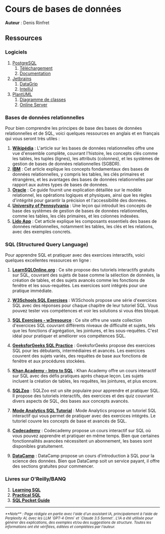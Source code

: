 # Cours de bases de données

**Auteur** : Denis Rinfret

## Ressources

### Logiciels

1. [PostgreSQL](https://www.postgresql.org)
    1. [Téléchargement](https://www.postgresql.org/download/)
    2. [Documentation](https://www.postgresql.org/docs/)
2. [Jetbrains](https://www.jetbrains.com)
    1. [DataGrip](https://www.jetbrains.com/datagrip/)  
    2. [IntelliJ](https://www.jetbrains.com/idea/)
3. [PlantUML](https://plantuml.com/fr/)
    1. [Diagramme de classes](https://plantuml.com/fr/class-diagram)
    2. [Online Server](https://www.plantuml.com/plantuml/uml/SyfFKj2rKt3CoKnELR1Io4ZDoSa70000)

    
### Bases de données relationnelles

Pour bien comprendre les principes de base des bases de données relationnelles et de SQL, voici quelques ressources en anglais et en français qui vous seront très utiles :

1. **[Wikipédia](https://fr.wikipedia.org/wiki/Base_de_donn%C3%A9es_relationnelle)** : L'article sur les bases de données relationnelles offre une vue d'ensemble complète, couvrant l'histoire, les concepts clés comme les tables, les tuples (lignes), les attributs (colonnes), et les systèmes de gestion de bases de données relationnelles (SGBDR).
2. **[IBM](https://www.ibm.com/topics/relational-databases)** : Cet article explique les concepts fondamentaux des bases de données relationnelles, y compris les tables, les clés primaires et étrangères, et les avantages des bases de données relationnelles par rapport aux autres types de bases de données.
3. **[Oracle](https://www.oracle.com/ca-en/database/what-is-a-relational-database/)** : Ce guide fournit une explication détaillée sur le modèle relationnel, les opérations logiques et physiques, ainsi que les règles d'intégrité pour garantir la précision et l'accessibilité des données.
4. **[University of Pennsylvania](https://provider.www.upenn.edu/computing/da/dw/concepts.html)** : Une leçon qui introduit les concepts de base des systèmes de gestion de bases de données relationnelles, comme les tables, les clés primaires, et les colonnes indexées.
5. **[Lido App](https://www.lido.app/post/database-101)** : Cet article explique les composants essentiels des bases de données relationnelles, notamment les tables, les clés et les relations, avec des exemples concrets.

### SQL (Structured Query Language)

Pour apprendre SQL et pratiquer avec des exercices interactifs, voici quelques excellentes ressources en ligne :

1. **[LearnSQLOnline.org](https://www.learnsqlonline.org)** : Ce site propose des tutoriels interactifs gratuits sur SQL, couvrant des sujets de base comme la sélection de données, la création de tables, et des sujets avancés comme les fonctions de fenêtre et les sous-requêtes. Les exercices sont intégrés pour une pratique immédiate.

2. **[W3Schools SQL Exercises](https://www.w3schools.com/sql/sql_exercises.asp)** : W3Schools propose une série d'exercices SQL avec des réponses pour chaque chapitre de leur tutoriel SQL. Vous pouvez tester vos compétences et voir les solutions si vous êtes bloqué.

3. **[SQL Exercises - w3resource](https://www.w3resource.com/sql-exercises/)** : Ce site offre une vaste collection d'exercices SQL couvrant différents niveaux de difficulté et sujets, tels que les fonctions d'agrégation, les jointures, et les sous-requêtes. C'est idéal pour pratiquer et améliorer vos compétences SQL.

4. **[GeeksforGeeks SQL Practice](https://www.geeksforgeeks.org/sql-exercises/)** : GeeksforGeeks propose des exercices SQL pour les débutants, intermédiaires et avancés. Les exercices couvrent des sujets variés, des requêtes de base aux fonctions de fenêtre et aux procédures stockées.

5. **[Khan Academy - Intro to SQL](https://www.khanacademy.org/computing/computer-programming/sql)** : Khan Academy offre un cours interactif sur SQL avec des défis pratiques après chaque leçon. Les sujets incluent la création de tables, les requêtes, les jointures, et plus encore.

6. **[SQLZoo](https://sqlzoo.net/)** : SQLZoo est un site populaire pour apprendre et pratiquer SQL. Il propose des tutoriels interactifs, des exercices et des quiz couvrant divers aspects de SQL, des bases aux concepts avancés.

7. **[Mode Analytics SQL Tutorial](https://mode.com/sql-tutorial/)** : Mode Analytics propose un tutoriel SQL interactif qui vous permet de pratiquer avec des exercices intégrés. Le tutoriel couvre les concepts de base et avancés de SQL.

8. **[Codecademy](https://www.codecademy.com/learn/learn-sql)** : Codecademy propose un cours interactif sur SQL où vous pouvez apprendre et pratiquer en même temps. Bien que certaines fonctionnalités avancées nécessitent un abonnement, les bases sont disponibles gratuitement.

9. **[DataCamp](https://www.datacamp.com/courses/intro-to-sql-for-data-science)** : DataCamp propose un cours d'introduction à SQL pour la science des données. Bien que DataCamp soit un service payant, il offre des sections gratuites pour commencer.

### Livres sur O'Reilly/BANQ

1. **[Learning SQL](https://learning-oreilly-com.res.banq.qc.ca/library/view/learning-sql-3rd/9781492057604/)**
2. **[Practical SQL](https://learning-oreilly-com.res.banq.qc.ca/library/view/practical-sql-2nd/9781098129866/)**
3. **[SQL Pocket Guide](https://learning-oreilly-com.res.banq.qc.ca/library/view/sql-pocket-guide/9781492090397/)**


-------
<small>
   <cite>
      **Note** : Page rédigée en partie avec l'aide d'un assistant IA, principalement
      à l'aide de Perplexity AI, avec les LLM `GPT-4 Omni` et `Claude 3.5 Sonnet`. L'IA
      a été utilisée pour générer des explications, des exemples et/ou des suggestions de
      structure. Toutes les informations ont été vérifiées, éditées et complétées par
      l'auteur.
   </cite>
</small>
